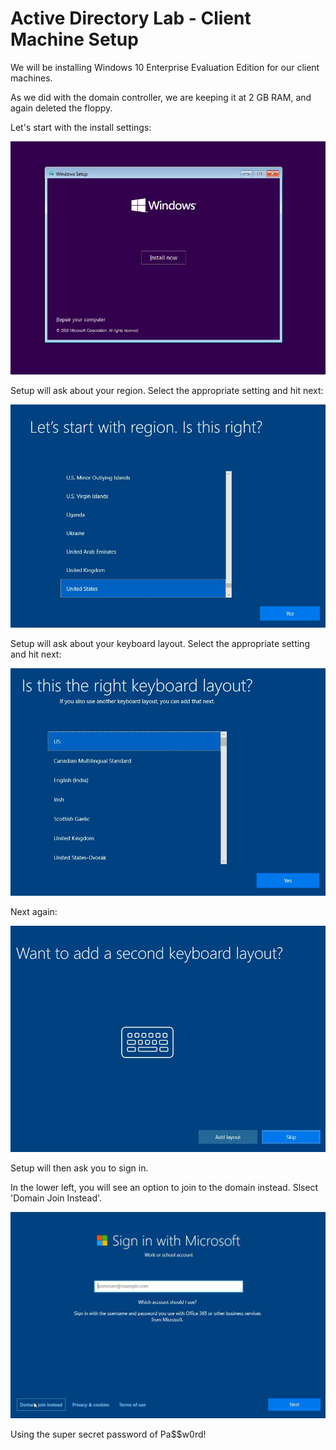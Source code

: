 # Active Directory Lab - Client Machine Setup




We will be installing Windows 10 Enterprise Evaluation Edition for our client machines.

As we did with the domain controller, we are keeping it at 2 GB RAM, and again deleted the floppy.

Let's start with the install settings:

![alt text](https://github.com/robertsledge/ActiveDirectoryLab/blob/main/media/33.JPG)

Setup will ask about your region. Select the appropriate setting and hit next:

![alt text](https://github.com/robertsledge/ActiveDirectoryLab/blob/main/media/34.JPG)

Setup will ask about your keyboard layout. Select the appropriate setting and hit next:

![alt text](https://github.com/robertsledge/ActiveDirectoryLab/blob/main/media/35.JPG)

Next again:

![alt text](https://github.com/robertsledge/ActiveDirectoryLab/blob/main/media/36.JPG)

Setup will then ask you to sign in.

In the lower left, you will see an option to join to the domain instead. Slsect 'Domain Join Instead'.

![alt text](https://github.com/robertsledge/ActiveDirectoryLab/blob/main/media/37.JPG)






Using the super secret password of Pa$$w0rd!
